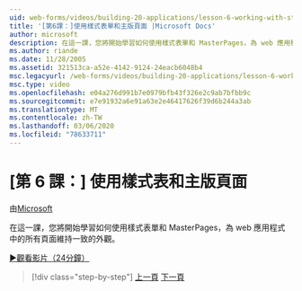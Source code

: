```yaml
---
uid: web-forms/videos/building-20-applications/lesson-6-working-with-stylesheets-and-master-pages
title: '[第6課：]使用樣式表單和主版頁面 |Microsoft Docs'
author: microsoft
description: 在這一課，您將開始學習如何使用樣式表單和 MasterPages，為 web 應用程式中的所有頁面維持一致的外觀。
ms.author: riande
ms.date: 11/28/2005
ms.assetid: 321513ca-a52e-4142-9124-24eacb6048b4
msc.legacyurl: /web-forms/videos/building-20-applications/lesson-6-working-with-stylesheets-and-master-pages
msc.type: video
ms.openlocfilehash: e04a276d991b7e0979bfb43f326e2c9ab7bfbb9c
ms.sourcegitcommit: e7e91932a6e91a63e2e46417626f39d6b244a3ab
ms.translationtype: MT
ms.contentlocale: zh-TW
ms.lasthandoff: 03/06/2020
ms.locfileid: "78633711"
---
```

# <a name="lesson-6-working-with-stylesheets-and-master-pages"></a>[第 6 課：] 使用樣式表和主版頁面

由[Microsoft](https://github.com/microsoft)

在這一課，您將開始學習如何使用樣式表單和 MasterPages，為 web 應用程式中的所有頁面維持一致的外觀。

[&#9654;觀看影片（24分鐘）](https://channel9.msdn.com/Blogs/ASP-NET-Site-Videos/lesson-6-working-with-stylesheets-and-master-pages)

> [!div class="step-by-step"]
> [上一頁](lesson-5-debugging-and-tracing-your-website.md)
> [下一頁](lesson-7-databinding-to-user-interface-controls.md)
